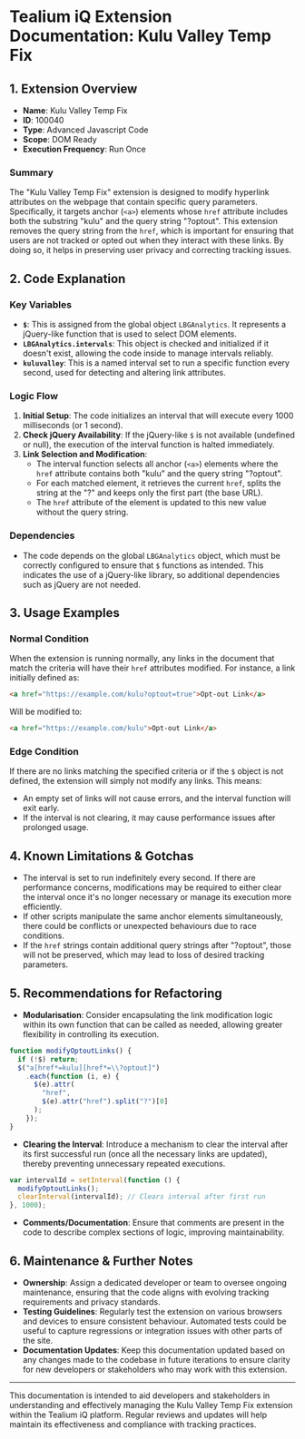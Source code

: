 # Tealium iQ Extension Documentation: Kulu Valley Temp Fix

## 1. Extension Overview

- **Name**: Kulu Valley Temp Fix
- **ID**: 100040
- **Type**: Advanced Javascript Code
- **Scope**: DOM Ready
- **Execution Frequency**: Run Once

### Summary
The "Kulu Valley Temp Fix" extension is designed to modify hyperlink attributes on the webpage that contain specific query parameters. Specifically, it targets anchor (`<a>`) elements whose `href` attribute includes both the substring "kulu" and the query string "?optout". This extension removes the query string from the `href`, which is important for ensuring that users are not tracked or opted out when they interact with these links. By doing so, it helps in preserving user privacy and correcting tracking issues.

## 2. Code Explanation

### Key Variables
- **`$`**: This is assigned from the global object `LBGAnalytics`. It represents a jQuery-like function that is used to select DOM elements.
- **`LBGAnalytics.intervals`**: This object is checked and initialized if it doesn't exist, allowing the code inside to manage intervals reliably.
- **`kuluvalley`**: This is a named interval set to run a specific function every second, used for detecting and altering link attributes.

### Logic Flow
1. **Initial Setup**: The code initializes an interval that will execute every 1000 milliseconds (or 1 second).
2. **Check jQuery Availability**: If the jQuery-like `$` is not available (undefined or null), the execution of the interval function is halted immediately.
3. **Link Selection and Modification**:
   - The interval function selects all anchor (`<a>`) elements where the `href` attribute contains both "kulu" and the query string "?optout".
   - For each matched element, it retrieves the current `href`, splits the string at the "?" and keeps only the first part (the base URL).
   - The `href` attribute of the element is updated to this new value without the query string.

### Dependencies
- The code depends on the global `LBGAnalytics` object, which must be correctly configured to ensure that `$` functions as intended. This indicates the use of a jQuery-like library, so additional dependencies such as jQuery are not needed.

## 3. Usage Examples

### Normal Condition
When the extension is running normally, any links in the document that match the criteria will have their `href` attributes modified. For instance, a link initially defined as:

```html
<a href="https://example.com/kulu?optout=true">Opt-out Link</a>
```

Will be modified to:

```html
<a href="https://example.com/kulu">Opt-out Link</a>
```

### Edge Condition
If there are no links matching the specified criteria or if the `$` object is not defined, the extension will simply not modify any links. This means:
- An empty set of links will not cause errors, and the interval function will exit early.
- If the interval is not clearing, it may cause performance issues after prolonged usage.

## 4. Known Limitations & Gotchas

- The interval is set to run indefinitely every second. If there are performance concerns, modifications may be required to either clear the interval once it's no longer necessary or manage its execution more efficiently.
- If other scripts manipulate the same anchor elements simultaneously, there could be conflicts or unexpected behaviours due to race conditions.
- If the `href` strings contain additional query strings after "?optout", those will not be preserved, which may lead to loss of desired tracking parameters.

## 5. Recommendations for Refactoring

- **Modularisation**: Consider encapsulating the link modification logic within its own function that can be called as needed, allowing greater flexibility in controlling its execution.
  
```javascript
function modifyOptoutLinks() {
  if (!$) return; 
  $("a[href*=kulu][href*=\\?optout]")
    .each(function (i, e) {
      $(e).attr(
        "href",
        $(e).attr("href").split("?")[0]
      );
    });
}
```

- **Clearing the Interval**: Introduce a mechanism to clear the interval after its first successful run (once all the necessary links are updated), thereby preventing unnecessary repeated executions.

```javascript
var intervalId = setInterval(function () {
  modifyOptoutLinks();
  clearInterval(intervalId); // Clears interval after first run
}, 1000);
```

- **Comments/Documentation**: Ensure that comments are present in the code to describe complex sections of logic, improving maintainability.

## 6. Maintenance & Further Notes

- **Ownership**: Assign a dedicated developer or team to oversee ongoing maintenance, ensuring that the code aligns with evolving tracking requirements and privacy standards.
- **Testing Guidelines**: Regularly test the extension on various browsers and devices to ensure consistent behaviour. Automated tests could be useful to capture regressions or integration issues with other parts of the site.
- **Documentation Updates**: Keep this documentation updated based on any changes made to the codebase in future iterations to ensure clarity for new developers or stakeholders who may work with this extension.

---

This documentation is intended to aid developers and stakeholders in understanding and effectively managing the Kulu Valley Temp Fix extension within the Tealium iQ platform. Regular reviews and updates will help maintain its effectiveness and compliance with tracking practices.
